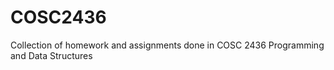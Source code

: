 # COSC2436
Collection of homework and assignments done in COSC 2436 Programming and Data Structures
